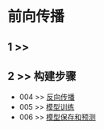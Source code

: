 # 前向传播

## 1 >> 


## 2 >> 构建步骤

- 004 >> [反向传播](https://github.com/fangqing408/00-MNIST/edit/master/recognition/004.md)
- 005 >> [模型训练](https://github.com/fangqing408/00-MNIST/edit/master/recognition/005.md)
- 006 >> [模型保存和预测](https://github.com/fangqing408/00-MNIST/edit/master/recognition/006.md)
